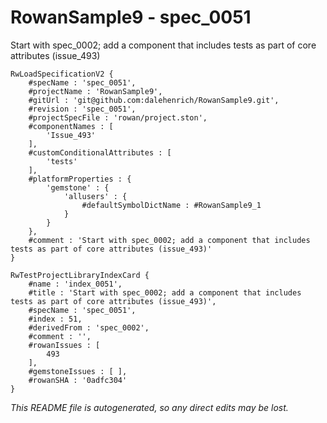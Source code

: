 # RowanSample9 - spec_0051
Start with spec_0002; add a component that includes tests as part of core attributes (issue_493)
```
RwLoadSpecificationV2 {
	#specName : 'spec_0051',
	#projectName : 'RowanSample9',
	#gitUrl : 'git@github.com:dalehenrich/RowanSample9.git',
	#revision : 'spec_0051',
	#projectSpecFile : 'rowan/project.ston',
	#componentNames : [
		'Issue_493'
	],
	#customConditionalAttributes : [
		'tests'
	],
	#platformProperties : {
		'gemstone' : {
			'allusers' : {
				#defaultSymbolDictName : #RowanSample9_1
			}
		}
	},
	#comment : 'Start with spec_0002; add a component that includes tests as part of core attributes (issue_493)'
}

RwTestProjectLibraryIndexCard {
	#name : 'index_0051',
	#title : 'Start with spec_0002; add a component that includes tests as part of core attributes (issue_493)',
	#specName : 'spec_0051',
	#index : 51,
	#derivedFrom : 'spec_0002',
	#comment : '',
	#rowanIssues : [
		493
	],
	#gemstoneIssues : [ ],
	#rowanSHA : '0adfc304'
}
```

*This README file is autogenerated, so any direct edits may be lost.*
